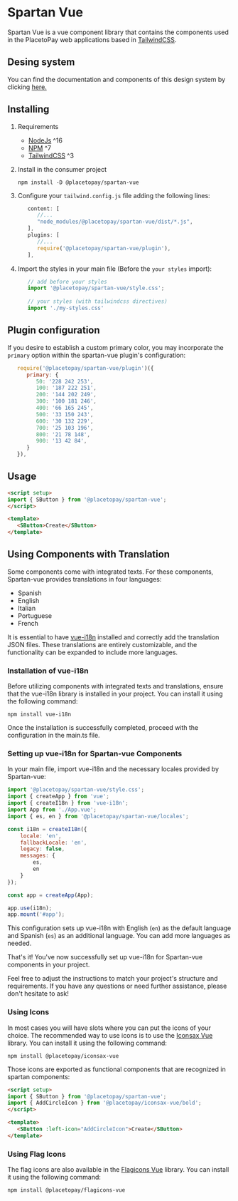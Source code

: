 # Spartan Vue
Spartan Vue is a vue component library that contains the components used in the PlacetoPay web applications based in [TailwindCSS](https://tailwindcss.com/).

## Desing system
You can find the documentation and components of this design system by clicking [here.](https://develop--646e732a14dfaa707ad59b33.chromatic.com/)

## Installing
1. Requirements

   - [NodeJs](https://nodejs.org/es/) ^16 
   - [NPM](https://www.npmjs.com/) ^7
   - [TailwindCSS](https://tailwindcss.com/) ^3

2. Install in the consumer project

   ```shell
   npm install -D @placetopay/spartan-vue
   ```

3. Configure your `tailwind.config.js` file adding the following lines:

   ```javascript
      content: [
         //...
         "node_modules/@placetopay/spartan-vue/dist/*.js",
      ],
      plugins: [
         //...
         require('@placetopay/spartan-vue/plugin'),
      ],
   ```

4. Import the styles in your main file (Before the `your styles` import):

   ```javascript
      // add before your styles
      import '@placetopay/spartan-vue/style.css';
      
      // your styles (with tailwindcss directives)
      import './my-styles.css'
   ```

## Plugin configuration
If you desire to establish a custom primary color, you may incorporate the `primary` option within the spartan-vue plugin's configuration:

   ```javascript
      require('@placetopay/spartan-vue/plugin')({
         primary: {
            50: '228 242 253',
            100: '187 222 251',
            200: '144 202 249',
            300: '100 181 246',
            400: '66 165 245',
            500: '33 150 243',
            600: '30 132 229',
            700: '25 103 196',
            800: '21 78 148',
            900: '13 42 84',
         }
      }),
   ```

## Usage
```html
<script setup>
import { SButton } from '@placetopay/spartan-vue';
</script>

<template>
   <SButton>Create</SButton>
</template>
```

## Using Components with Translation
Some components come with integrated texts. For these components, Spartan-vue provides translations in four languages:
- Spanish
- English
- Italian
- Portuguese
- French

It is essential to have [vue-i18n](https://vue-i18n.intlify.dev/) installed and correctly add the translation JSON files. These translations are entirely customizable, and the functionality can be expanded to include more languages.

### Installation of vue-i18n
Before utilizing components with integrated texts and translations, ensure that the vue-i18n library is installed in your project. You can install it using the following command:

```shell
npm install vue-i18n
```

Once the installation is successfully completed, proceed with the configuration in the main.ts file.

### Setting up vue-i18n for Spartan-vue Components
In your main file, import vue-i18n and the necessary locales provided by Spartan-vue:

```javascript
import '@placetopay/spartan-vue/style.css';
import { createApp } from 'vue';
import { createI18n } from 'vue-i18n';
import App from './App.vue';
import { es, en } from '@placetopay/spartan-vue/locales';

const i18n = createI18n({
    locale: 'en',
    fallbackLocale: 'en',
    legacy: false,
    messages: {
        es,
        en 
    }
});

const app = createApp(App);

app.use(i18n);
app.mount('#app');
```

This configuration sets up vue-i18n with English (`en`) as the default language and Spanish (`es`) as an additional language. You can add more languages as needed.

That's it! You've now successfully set up vue-i18n for Spartan-vue components in your project.

Feel free to adjust the instructions to match your project's structure and requirements. If you have any questions or need further assistance, please don't hesitate to ask!

### Using Icons
In most cases you will have slots where you can put the icons of your choice. The recommended way to use icons is to use the [Iconsax Vue](https://placetopay-org.github.io/iconsax-vue/) library. You can install it using the following command:

```shell
npm install @placetopay/iconsax-vue
```

Those icons are exported as functional components that are recognized in spartan components:

```html
<script setup>
import { SButton } from '@placetopay/spartan-vue';
import { AddCircleIcon } from '@placetopay/iconsax-vue/bold';
</script>

<template>
   <SButton :left-icon="AddCircleIcon">Create</SButton>
</template>
```

### Using Flag Icons
The flag icons are also available in the [Flagicons Vue](https://placetopay-org.github.io/flagicons-vue/) library. You can install it using the following command:

```shell
npm install @placetopay/flagicons-vue
```

